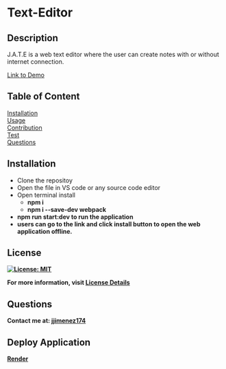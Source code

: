 # Text-Editor

## Description
J.A.T.E is a web text editor where the user can create notes with or without internet connection. 

[Link to Demo]()

## Table of Content
[Installation](#installation)  
[Usage](#usage)  
[Contribution](#contribution)  
[Test](#test)  
[Questions](#questions) 

## Installation
* Clone the repositoy
* Open the file in VS code or any source code editor
* Open terminal install 
    * <b>npm i</b>
    * <b> npm i --save-dev webpack
* <b>npm run start:dev</b> to run the application
* users can go to the link and click <b>install</b> button to open the web application offline. 

## License
[![License: MIT](https://img.shields.io/badge/License-MIT-yellow.svg)](https://opensource.org/licenses/MIT)

For more information, visit [License Details](https://opensource.org/license/MIT)

## Questions

Contact me at: [jjimenez174](https://github.com/jjimenez174)

## Deploy Application

[Render](https://text-editor-ift1.onrender.com/)